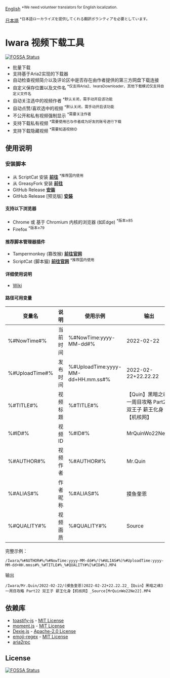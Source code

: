 [English](.github/README/README.md) <sup>*We need volunteer translators for English localization.</sup>

[日本語](.github/README/README_ja.md) <sup>*日本語ローカライズを提供してくれる翻訳ボランティアを必要としています。</sup>

# Iwara 视频下载工具
[![FOSSA Status](https://app.fossa.com/api/projects/git%2Bgithub.com%2Fdawn-lc%2FIwaraDownloadTool.svg?type=shield)](https://app.fossa.com/projects/git%2Bgithub.com%2Fdawn-lc%2FIwaraDownloadTool?ref=badge_shield)


 * 批量下载
 * 支持基于Aria2实现的下载器
 * 自动检查视频简介以及评论区中是否存在由作者提供的第三方网盘下载连接
 * 自定义保存位置以及文件名 <sup>*仅支持Aria2、IwaraDownloader，其他下载模式仅支持自定义文件名</sup>
 * 自动关注选中的视频作者 <sup>*默认关闭，需手动开启该功能</sup>
 * 自动点赞/喜欢选中的视频 <sup>*默认关闭，需手动开启该功能</sup>
 * 不公开和私有视频强制显示 <sup>*需要关注作者</sup>
 * 支持下载私有视频 <sup>*需要使用已与作者成为好友的账号进行下载</sup>
 * 支持下载隐藏视频 <sup>*需要知道视频ID</sup>

## 使用说明

### 安装脚本

* 从 ScriptCat 安装
 **[前往](https://scriptcat.org/script-show-page/348)** <sup>*推荐国内使用</sup>
* 从 GreasyFork 安装
 **[前往](https://sleazyfork.org/scripts/422239)**
* GitHub Release
 **[安装](https://github.com/dawn-lc/IwaraDownloadTool/releases/download/latest/IwaraDownloadTool.user.js)**
* GitHub Release \[预览版\]
 **[安装](https://github.com/dawn-lc/IwaraDownloadTool/releases/download/preview/IwaraDownloadTool.user.js)**

#### 支持以下浏览器

* Chrome 或 基于 Chromium 内核的浏览器 (如Edge) <sup>*版本≥85</sup>
* Firefox <sup>*版本≥79</sup>

#### 推荐脚本管理器插件

* Tampermonkey (篡改猴) **[前往官网](https://www.tampermonkey.net/)**
* ScriptCat (脚本猫) **[前往官网](https://scriptcat.org/)** <sup>*推荐国内使用</sup>

#### 详细使用说明

* [Wiki](https://github.com/dawn-lc/IwaraDownloadTool/wiki)

#### 路径可用变量

| 变量名 | 说明 | 使用示例 | 输出 |
|---|---|---|---|
| %#NowTime#% | 当前时间 | %#NowTime:yyyy-MM-dd#% | 2022-02-22 |
| %#UploadTime#% | 发布时间 | %#UploadTime:yyyy-MM-dd+HH.mm.ss#% | 2022-02-22+22.22.22 | 
| %#TITLE#% | 视频标题 | %#TITLE#% | 【Quin】黑暗之魂3 一周目攻略 Part22 双王子 薪王化身【机核网】 |
| %#ID#% | 视频ID | %#ID#% | MrQuinWo22Ne22 |
| %#AUTHOR#% | 视频作者 | %#AUTHOR#% | Mr.Quin |
| %#ALIAS#% | 作者昵称 | %#ALIAS#% | 摸鱼奎恩 |
| %#QUALITY#% | 视频画质 | %#QUALITY#% | Source |

完整示例：

`/Iwara/%#AUTHOR#%/%#NowTime:yyyy-MM-dd#%/(%#ALIAS#%)%#UploadTime:yyyy-MM-dd+HH.mmss#%_%#TITLE#%_%#QUALITY#%[%#ID#%].MP4`

输出

`/Iwara/Mr.Quin/2022-02-22/(摸鱼奎恩)2022-02-22+22.22.22_【Quin】黑暗之魂3 一周目攻略 Part22 双王子 薪王化身【机核网】_Source[MrQuinWo22Ne22].MP4`

## 依赖库
- [toastify-js](https://github.com/apvarun/toastify-js) - [MIT License](https://opensource.org/licenses/MIT)
- [moment.js](https://github.com/moment/moment/) - [MIT License](https://opensource.org/licenses/MIT)
- [Dexie.js](https://github.com/dexie/Dexie.js) - [Apache-2.0 License](https://opensource.org/license/apache-2-0)
- [emoji-regex](https://github.com/slevithan/emoji-regex-xs/) - [MIT License](https://opensource.org/licenses/MIT)
- [aria2rpc](https://github.com/pboymt/aria2rpc)

## License
[![FOSSA Status](https://app.fossa.com/api/projects/git%2Bgithub.com%2Fdawn-lc%2FIwaraDownloadTool.svg?type=large)](https://app.fossa.com/projects/git%2Bgithub.com%2Fdawn-lc%2FIwaraDownloadTool?ref=badge_large)
